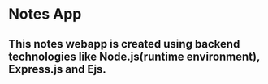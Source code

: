 # Notes App

## This notes webapp is created using backend technologies like Node.js(runtime environment), Express.js and Ejs.
